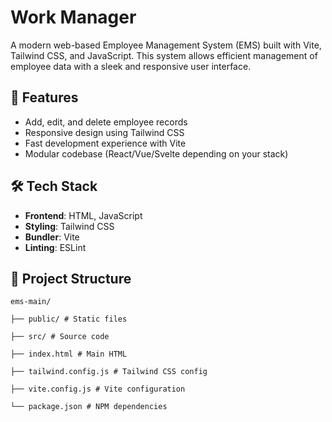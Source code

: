 # Work Manager

A modern web-based Employee Management System (EMS) built with Vite, Tailwind CSS, and JavaScript. This system allows efficient management of employee data with a sleek and responsive user interface.

## 🚀 Features

- Add, edit, and delete employee records
- Responsive design using Tailwind CSS
- Fast development experience with Vite
- Modular codebase (React/Vue/Svelte depending on your stack)

## 🛠️ Tech Stack

- **Frontend**: HTML, JavaScript
- **Styling**: Tailwind CSS
- **Bundler**: Vite
- **Linting**: ESLint

## 📁 Project Structure
```
ems-main/

├── public/ # Static files

├── src/ # Source code

├── index.html # Main HTML

├── tailwind.config.js # Tailwind CSS config

├── vite.config.js # Vite configuration

└── package.json # NPM dependencies

```
